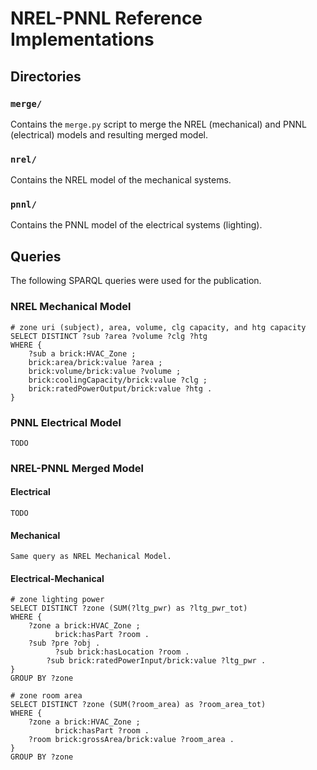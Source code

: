 # NREL-PNNL Reference Implementations
## Directories

### `merge/` 
Contains the `merge.py` script to merge the NREL (mechanical) and PNNL (electrical) models and resulting merged model.

### `nrel/`
Contains the NREL model of the mechanical systems.

### `pnnl/`
Contains the PNNL model of the electrical systems (lighting).

## Queries
The following SPARQL queries were used for the publication.

### NREL Mechanical Model

```turtle
# zone uri (subject), area, volume, clg capacity, and htg capacity
SELECT DISTINCT ?sub ?area ?volume ?clg ?htg
WHERE {
    ?sub a brick:HVAC_Zone ;
    brick:area/brick:value ?area ;
    brick:volume/brick:value ?volume ;
    brick:coolingCapacity/brick:value ?clg ;
    brick:ratedPowerOutput/brick:value ?htg .
} 
```

### PNNL Electrical Model

```turtle
TODO
```

### NREL-PNNL Merged Model

#### Electrical

```turtle
TODO
```

#### Mechanical

```turtle
Same query as NREL Mechanical Model.
```

#### Electrical-Mechanical

```turtle
# zone lighting power
SELECT DISTINCT ?zone (SUM(?ltg_pwr) as ?ltg_pwr_tot)
WHERE {
  	?zone a brick:HVAC_Zone ;
  		  brick:hasPart ?room .
  	?sub ?pre ?obj .
  		  ?sub brick:hasLocation ?room .
		?sub brick:ratedPowerInput/brick:value ?ltg_pwr .
}
GROUP BY ?zone

# zone room area
SELECT DISTINCT ?zone (SUM(?room_area) as ?room_area_tot)
WHERE {
  	?zone a brick:HVAC_Zone ;
  		  brick:hasPart ?room .
  	?room brick:grossArea/brick:value ?room_area .
}
GROUP BY ?zone
```
